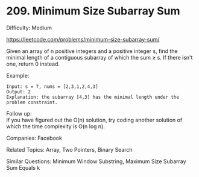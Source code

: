 # 209. Minimum Size Subarray Sum

Difficulty: Medium

https://leetcode.com/problems/minimum-size-subarray-sum/

Given an array of n positive integers and a positive integer s, find the minimal length of a contiguous subarray of which the sum ≥ s. If there isn't one, return 0 instead.

Example: 
```
Input: s = 7, nums = [2,3,1,2,4,3]
Output: 2
Explanation: the subarray [4,3] has the minimal length under the problem constraint.
```

Follow up:  
If you have figured out the O(n) solution, try coding another solution of which the time complexity is O(n log n). 

Companies: Facebook

Related Topics: Array, Two Pointers, Binary Search

Similar Questions: Minimum Window Substring, Maximum Size Subarray Sum Equals k
